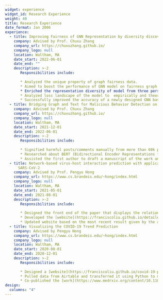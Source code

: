 ```yaml
---
widget: experience
widget_id: Research Experience
weight: 40
title: Research Experience
date_format: Jan 2006
experience:
  - title: Improving Fairness of GNN Representation by diversity discovery
    company: Advised by Prof. Chuxu Zhang
    company_url: https://chuxuzhang.github.io/
    company_logo: null
    location: Waltham, MA
    date_start: 2022-06-01
    date_end: ""
    description: >-2
       Responsibilities include:
       
       * Analyzed the unique property of graph fairness data. 
       * Aimed to boost the performance of GNN model on fairness graph data while alleviating the oversmoothing problem.
       * Enriched the representation diversity of model from three perspectives: the node embedding of fairness graph data, learned representation across different             experts in (Mixed of Expert (MOE))[https://machinelearningmastery.com/mixture-of-experts/], and learned representation across different-depth layers.
       * Analyzed loss landscape of the model to  empirically and theoretically explain the effectiveness of diversity learning. 
       * Successfully improved the accuracy of a newly designed GNN based model under adversarial training and fairness data while restraining the oversmooth problem           from happening.
  - title: Bridging Graph and Text for Malicious Behavior Detection on Social Media
    company: Advised by Prof. Chuxu Zhang
    company_url: https://chuxuzhang.github.io/
    company_logo: null
    location: Waltham, MA
    date_start: 2021-12-01
    date_end: 2022-06-01
    description: >-2
       Responsibilities include:
       
       * Signified harmful posts/comments manually from more than 60k posts on Twitter to be served as training samples in the fine-tuning process of the model.
       * Researched about BERT (Bidirectional Encoder Representations from Transformers) and helped rebuild the baseline for the project; later fine-tuned the model           to reach its best performance.
       * Assisted the first author to draft a manuscript of the work and submitted to ICDM conference. 
  - title: Network-based virus-host interaction prediction with application to
      SARS-CoV-2
    company: Advised by Prof. Pengyu Hong
    company_url: https://www.cs.brandeis.edu/~hong/index.html
    company_logo: null
    location: Waltham, MA
    date_start: 2021-05-01
    date_end: 2021-08-01
    description: >-2
       Responsibilities include:
       
       * Designed the front end of the paper that displays the relationship between the protein groups of different types of coronavirus with different hosts.                   Further, by taking advantage of machine learning, the paper presented a prediction of other connections between those two protein groups.
       * Developed the [website](https://franciscoliu.github.io/detailed-virus-host.github.io/) through HTML, CSS, AJAX, Java, JQuery, etc. Imported the previous work           data of the paper from [github](https://github.com/hangyu98/IMSP). (Simple version of the [website](https://franciscoliu.github.io/francisco.github.io-virus-host/))
       * Updated website based on the most recent result given by the algorithm. 
  - title: Visualizing the COVID-19 Trend Prediction
    company: Advised by Pengyu Hong
    company_url: https://www.cs.brandeis.edu/~hong/index.html
    company_logo: null
    location: Waltham, MA
    date_start: 2020-08-01
    date_end: 2020-12-01
    description: >-2
       Responsibilities include:
       
       * Designed a [website](https://franciscoliu.github.io/covid-19-prediction.github.io/) to hold data of a machine learning algorithm that predicted the                     COVID-19 trend based on the ground truth using Javascript, HTML, CSS, AJAX, Python. 
       * Pulled data from Airtable and transferred it using Python to make it compatible with the website. Later combined with front end to be user friendly.
       * Co-published the [work](https://www.medrxiv.org/content/10.1101/2021.01.04.21249218v1.full) to medRxiv. 
design:
  columns: "4"
---
```

